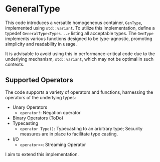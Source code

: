 # GeneralType

This code introduces a versatile homogeneous container, `GenType`, implemented using `std::variant`. To utilize this implementation, define a typedef `GeneralType<Types...>` listing all acceptable types. The `GenType` implements various functions designed to be type-agnostic, promoting simplicity and readability in usage.

It is advisable to avoid using this in performance-critical code due to the underlying mechanism, `std::variant`, which may not be optimal in such contexts.

## Supported Operators

The code supports a variety of operators and functions, harnessing the operators of the underlying types:

* Unary Operators
    - `operator!`: Negation operator
* Binary Operators (ToDo)
* Typecasting
    - `operator Type()`: Typecasting to an arbitrary type; Security measures are in place to facilitate type casting.
* I/O
    - `operator<<`: Streaming Operator


I aim to extend this implementation.
